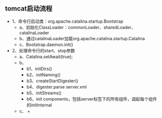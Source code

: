 ## tomcat启动流程
+ 1、命令行启动类：org.apache.catalina.startup.Bootstrap
	+ a、初始化ClassLoader：commonLoader、sharedLoader、catalinaLoader
	+ b、通过catalinaLoader加载org.apache.catalina.startup.Catalina
	+ c、Bootstrap.daemon.init()
+ 2、处理命令行的start、stop参数
	+ a、Catalina.setAwait(true);
	+ b、
		+ b1、initDirs()
		+ b2、initNaming()
		+ b3、createStartDigester()
		+ b4、digester.parse server.xml
		+ b5、initStreams()
		+ b6、init components，包括server标签下的所有组件，调起每个组件的initInternal
	+ c、
		+ 